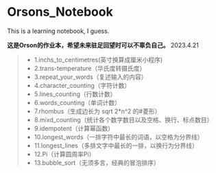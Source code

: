 # Orsons_Notebook
This is a learning notebook, I guess.

**这是Orson的作业本，希望未来驻足回望时可以不辜负自己。**
2023.4.21

>+ 1.inchs_to_centimetres(英寸换算成厘米小程序)
>+ 2.trans-temperature（华氏度转摄氏度）
>+ 3.repeat_your_words（复述输入的内容）
>+ 4.character_counting（字符计数）
>+ 5.lines_counting（行数计数）
>+ 6.words_counting（单词计数）
>+ 7.rhombus（生成边长为 sqrt 2*n^2 的#菱形）
>+ 8.mixd_counting（统计各个数字数目以及空格、换行、标点数目）
>+ 9.idempotent（计算幂函数）
>+ 10.longest_words（一排字符中最长的词语，以空格为分界线）
>+ 11.longest_lines（多排文字中最长的一排，以换行为分界线）
>+ 12.Pi（计算圆周率Pi）
>+ 13.bubble_sort（无须多言，经典的冒泡排序）
